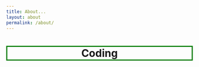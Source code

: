 ```yaml
---
title: About...
layout: about
permalink: /about/
---
```




<h1 style="text-align: center; border: 3px solid green;">Coding</h1>
<p style="text-align: center;"></p>

